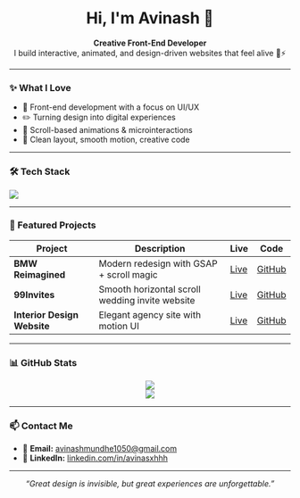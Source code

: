 <h1 align="center">Hi, I'm Avinash 👋</h1>

<p align="center">
  <b>Creative Front-End Developer</b><br>
  I build interactive, animated, and design-driven websites that feel alive 🎨⚡
</p>

---

### ✨ What I Love

- 🎯 Front-end development with a focus on UI/UX  
- ✏️ Turning design into digital experiences  
- 🧪 Scroll-based animations & microinteractions  
- 📐 Clean layout, smooth motion, creative code  

---

### 🛠 Tech Stack

<p align="left">
  <img src="https://skillicons.dev/icons?i=html,css,tailwind,js,react,github,git,figma,photoshop,illustrator" />
</p>

---

### 🚀 Featured Projects

| Project | Description | Live | Code |
|--------|-------------|------|------|
| **BMW Reimagined** | Modern redesign with GSAP + scroll magic | [Live](#) | [GitHub](#) |
| **99Invites** | Smooth horizontal scroll wedding invite website | [Live](#) | [GitHub](#) |
| **Interior Design Website** | Elegant agency site with motion UI | [Live](https://interiorvision.vercel.app) | [GitHub](https://github.com/avinashmundhe/interior-design-agency) |

---

### 📊 GitHub Stats

<p align="center">
  <img src="https://github-readme-stats.vercel.app/api?username=avinashmundhe&show_icons=true&theme=tokyonight" />
  <br>
  <img src="https://github-readme-streak-stats.herokuapp.com/?user=avinashmundhe&theme=tokyonight" />
</p>

---

### 📫 Contact Me

- 📧 **Email:** avinashmundhe1050@gmail.com  
- 🔗 **LinkedIn:** [linkedin.com/in/avinasxhhh](https://www.linkedin.com/in/avinasxhhh)

---

<p align="center"><i>“Great design is invisible, but great experiences are unforgettable.”</i></p>
